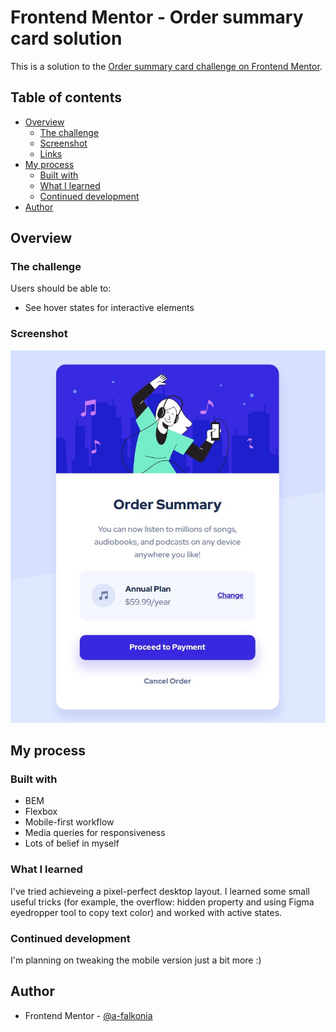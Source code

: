 # Frontend Mentor - Order summary card solution

This is a solution to the [Order summary card challenge on Frontend Mentor](https://www.frontendmentor.io/challenges/order-summary-component-QlPmajDUj). 
## Table of contents

- [Overview](#overview)
  - [The challenge](#the-challenge)
  - [Screenshot](#screenshot)
  - [Links](#links)
- [My process](#my-process)
  - [Built with](#built-with)
  - [What I learned](#what-i-learned)
  - [Continued development](#continued-development)
- [Author](#author)

## Overview

### The challenge

Users should be able to:

- See hover states for interactive elements

### Screenshot

![](./screenshot_order_summary.jpg)

## My process

### Built with

- BEM
- Flexbox
- Mobile-first workflow
- Media queries for responsiveness
- Lots of belief in myself 

### What I learned

I've tried achieveing a pixel-perfect desktop layout.
I learned some small useful tricks (for example, the overflow: hidden property and using Figma eyedropper tool to copy text color) and worked with active states.


### Continued development

I'm planning on tweaking the mobile version just a bit more :)

## Author

- Frontend Mentor - [@a-falkonia](https://www.frontendmentor.io/profile/a-falkonia)

